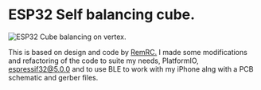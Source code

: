 # ESP32 Self balancing cube.

![ESP32 Cube balancing on vertex.](https://github.com/metanurb21/BalanceCube3/blob/main/images/cube.png)

This is based on design and code by [RemRC.](https://github.com/remrc/Self-Balancing-Cube/blob/main/README.md)
I made some modifications and refactoring of the code to suite my needs, PlatformIO, espressif32@5.0.0 and to use BLE to work with my iPhone alng with a PCB schematic and gerber files.

